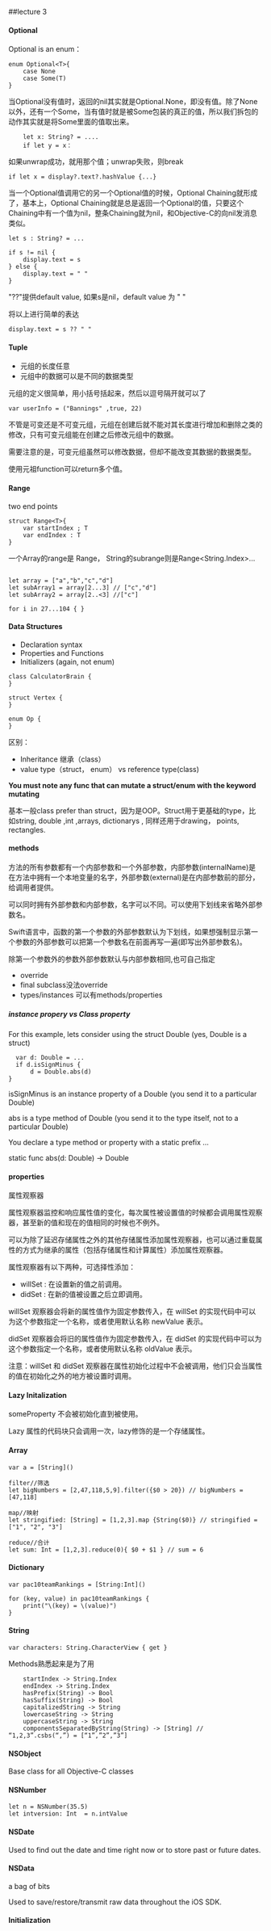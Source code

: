 ##lecture 3

#### Optional

Optional is an enum：


```
enum Optional<T>{
	case None
	case Some(T)
} 
```
当Optional没有值时，返回的nil其实就是Optional.None，即没有值。除了None以外，还有一个Some，当有值时就是被Some<T>包装的真正的值，所以我们拆包的动作其实就是将Some里面的值取出来。

```
	let x: String? = ....
	if let y = x：
```


如果unwrap成功，就用那个值；unwrap失败，则break
 
```
if let x = display?.text?.hashValue {...}
```

当一个Optional值调用它的另一个Optional值的时候，Optional Chaining就形成了，基本上，Optional Chaining就是总是返回一个Optional的值，只要这个Chaining中有一个值为nil，整条Chaining就为nil，和Objective-C的向nil发消息类似。

```
let s : String? = ...

if s != nil {
	display.text = s
} else {
	display.text = " "
}
```
"??"提供default value, 如果s是nil，default value 为 " " 

将以上进行简单的表达

```
display.text = s ?? " "
```

#### Tuple

* 元组的长度任意
* 元组中的数据可以是不同的数据类型

元组的定义很简单，用小括号括起来，然后以逗号隔开就可以了

```
var userInfo = ("Bannings" ,true, 22)  
```
不管是可变还是不可变元组，元组在创建后就不能对其长度进行增加和删除之类的修改，只有可变元组能在创建之后修改元组中的数据。

需要注意的是，可变元组虽然可以修改数据，但却不能改变其数据的数据类型。

使用元祖function可以return多个值。

#### Range

two end points

```
struct Range<T>{
	var startIndex ; T
	var endIndex : T
}
```
一个Array的range是 Range<Int>， String的subrange则是Range<String.Index>...

```

let array = ["a","b","c","d"]
let subArray1 = array[2...3] // ["c","d"]
let subArray2 = array[2..<3] //["c"]

for i in 27...104 { }

```

#### Data  Structures

* Declaration syntax
* Properties and Functions
* Initializers (again, not enum)

```
class CalculatorBrain {
}

struct Vertex { 
}

enum Op {
}
```

区别：

- Inheritance 继承（class）
- value type（struct， enum） vs reference type(class)

**You must note any func that can mutate a struct/enum with the keyword mutating**

基本一般class prefer than struct，因为是OOP。Struct用于更基础的type，比如string, double ,int ,arrays, dictionarys , 同样还用于drawing， points, rectangles.

#### methods

方法的所有参数都有一个内部参数和一个外部参数，内部参数(internalName)是在方法中拥有一个本地变量的名字，外部参数(external)是在内部参数前的部分，给调用者提供。

可以同时拥有外部参数和内部参数，名字可以不同。可以使用下划线来省略外部参数名。

Swift语言中，函数的第一个参数的外部参数默认为下划线，如果想强制显示第一个参数的外部参数可以把第一个参数名在前面再写一遍(即写出外部参数名)。

除第一个参数外的参数外部参数默认与内部参数相同,也可自己指定

* override
* final subclass没法override
* types/instances 可以有methods/properties 

##### instance propery vs Class property


For this example, lets consider using the struct Double (yes, Double is a struct)  
```  var d: Double = ...  if d.isSignMinus {      d = Double.abs(d)}
```isSignMinus is an instance property of a Double (you send it to a particular Double)abs is a type method of Double (you send it to the type itself, not to a particular Double)
You declare a type method or property with a static prefix ...
static func abs(d: Double) -> Double

#### properties

属性观察器

属性观察器监控和响应属性值的变化，每次属性被设置值的时候都会调用属性观察器，甚至新的值和现在的值相同的时候也不例外。

可以为除了延迟存储属性之外的其他存储属性添加属性观察器，也可以通过重载属性的方式为继承的属性（包括存储属性和计算属性）添加属性观察器。

属性观察器有以下两种，可选择性添加：

* willSet : 在设置新的值之前调用。
* didSet : 在新的值被设置之后立即调用。

willSet 观察器会将新的属性值作为固定参数传入，在 willSet 的实现代码中可以为这个参数指定一个名称，或者使用默认名称 newValue 表示。

didSet 观察器会将旧的属性值作为固定参数传入，在 didSet 的实现代码中可以为这个参数指定一个名称，或者使用默认名称 oldValue 表示。

注意：willSet 和 didSet 观察器在属性初始化过程中不会被调用，他们只会当属性的值在初始化之外的地方被设置时调用。

#### Lazy Initalization

someProperty 不会被初始化直到被使用。

Lazy 属性的代码块只会调用一次，lazy修饰的是一个存储属性。

#### Array

```
var a = [String]()
	
filter//筛选
let bigNumbers = [2,47,118,5,9].filter({$0 > 20}) // bigNumbers = [47,118]
	
map//映射
let stringified: [String] = [1,2,3].map {String($0)} // stringified = ["1", "2", "3"]
	
reduce//合计
let sum: Int = [1,2,3].reduce(0){ $0 + $1 } // sum = 6
```


#### Dictionary

	var pac10teamRankings = [String:Int]()
	
	for (key, value) in pac10teamRankings {
		print("\(key) = \(value)")
	}


#### String 

	var characters: String.CharacterView { get }
	

Methods熟悉起来是为了用

```
	startIndex -> String.Index	endIndex -> String.Index	hasPrefix(String) -> Bool	hasSuffix(String) -> Bool	capitalizedString -> String	lowercaseString -> String	uppercaseString -> String	componentsSeparatedByString(String) -> [String] // “1,2,3”.csbs(“,”) = [“1”,”2”,”3”]
```


#### NSObject

Base class for all Objective-C classes

#### NSNumber

	let n = NSNumber(35.5)
	let intversion: Int  = n.intValue

#### NSDate

Used to find out the date and time right now or to store past or future dates.

#### NSData

a bag of bits

Used to save/restore/transmit raw data throughout the iOS SDK.

#### Initialization


